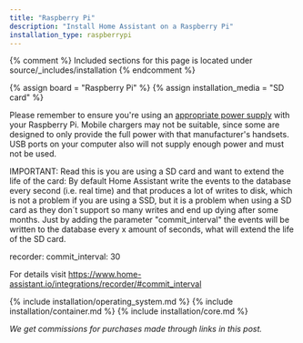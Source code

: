 ```yaml
---
title: "Raspberry Pi"
description: "Install Home Assistant on a Raspberry Pi"
installation_type: raspberrypi
---
```

{% comment %}
Included sections for this page is located under source/_includes/installation
{% endcomment %}

{% assign board = "Raspberry Pi" %}
{% assign installation_media = "SD card" %}

<div class='note warning'>

Please remember to ensure you're using an [appropriate power supply](https://www.raspberrypi.com/documentation/computers/raspberry-pi.html#power-supply) with your Raspberry Pi. Mobile chargers may not be suitable, since some are designed to only provide the full power with that manufacturer's handsets. USB ports on your computer also will not supply enough power and must not be used.
  
IMPORTANT: Read this is you are using a SD card and want to extend the life of the card:
By default Home Assistant write the events to the database every second (i.e. real time) and that produces a lot of writes to disk, which is not a problem if you are using a SSD, but it is a problem when using a SD card as they don´t support so many writes and end up dying after some months. Just by adding the parameter "commit_interval" the events will be written to the database every x amount of seconds, what will extend the life of the SD card.

recorder:
  commit_interval: 30

For details visit https://www.home-assistant.io/integrations/recorder/#commit_interval

</div>

{% include installation/operating_system.md %}
{% include installation/container.md %}
{% include installation/core.md %}

_We get commissions for purchases made through links in this post._
